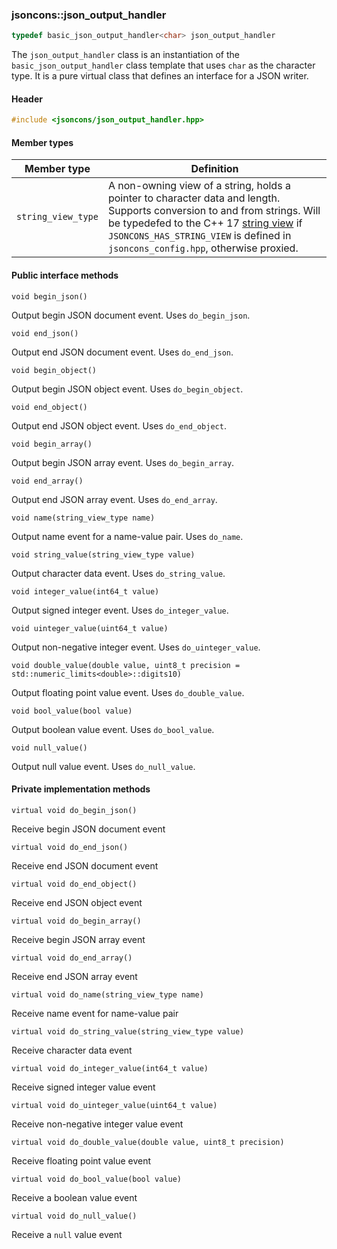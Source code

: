 ### jsoncons::json_output_handler

```c++
typedef basic_json_output_handler<char> json_output_handler
```

The `json_output_handler` class is an instantiation of the `basic_json_output_handler` class template that uses `char` as the character type. It is a pure virtual class that defines an interface for a JSON writer.

#### Header
```c++
#include <jsoncons/json_output_handler.hpp>
```
#### Member types

Member type                         |Definition
------------------------------------|------------------------------
`string_view_type`|A non-owning view of a string, holds a pointer to character data and length. Supports conversion to and from strings. Will be typedefed to the C++ 17 [string view](http://en.cppreference.com/w/cpp/string/basic_string_view) if `JSONCONS_HAS_STRING_VIEW` is defined in `jsoncons_config.hpp`, otherwise proxied.  

#### Public interface methods

    void begin_json()
Output begin JSON document event. Uses `do_begin_json`.

    void end_json()
Output end JSON document event. Uses `do_end_json`.

    void begin_object()
Output begin JSON object event. Uses `do_begin_object`.

    void end_object()
Output end JSON object event. Uses `do_end_object`.

    void begin_array()
Output begin JSON array event. Uses `do_begin_array`.

    void end_array()
Output end JSON array event. Uses `do_end_array`.

    void name(string_view_type name)
Output name event for a name-value pair. Uses `do_name`.

    void string_value(string_view_type value) 
Output character data event. Uses `do_string_value`.

    void integer_value(int64_t value) 
Output signed integer event. Uses `do_integer_value`.

    void uinteger_value(uint64_t value) 
Output non-negative integer event. Uses `do_uinteger_value`.

    void double_value(double value, uint8_t precision = std::numeric_limits<double>::digits10) 
Output floating point value event. Uses `do_double_value`.

    void bool_value(bool value) 
Output boolean value event. Uses `do_bool_value`.

    void null_value() 
Output null value event. Uses `do_null_value`.

#### Private implementation methods

    virtual void do_begin_json()
Receive begin JSON document event

    virtual void do_end_json()
Receive end JSON document event

    virtual void do_end_object()
Receive end JSON object event

    virtual void do_begin_array()
Receive begin JSON array event

    virtual void do_end_array()
Receive end JSON array event

    virtual void do_name(string_view_type name)
Receive name event for name-value pair

    virtual void do_string_value(string_view_type value)
Receive character data event

    virtual void do_integer_value(int64_t value)
Receive signed integer value event

    virtual void do_uinteger_value(uint64_t value)
Receive non-negative integer value event

    virtual void do_double_value(double value, uint8_t precision)
Receive floating point value event

    virtual void do_bool_value(bool value)
Receive a boolean value event

    virtual void do_null_value()
Receive a `null` value event

